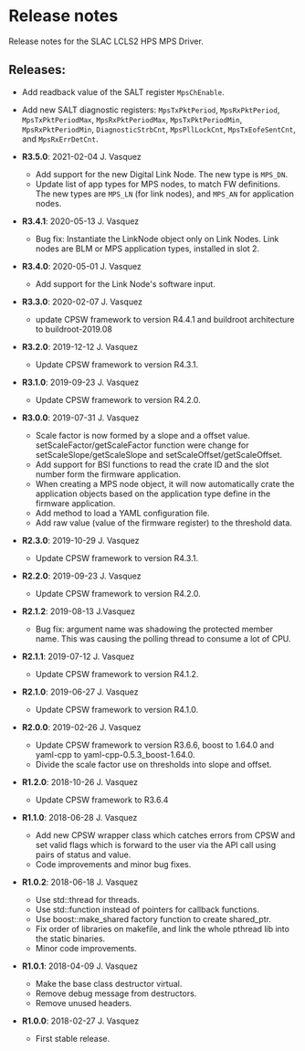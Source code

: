 # Release notes

Release notes for the SLAC LCLS2 HPS MPS Driver.

## Releases:

  * Add readback value of the SALT register `MpsChEnable`.
  * Add new SALT diagnostic registers: `MpsTxPktPeriod`, `MpsRxPktPeriod`, `MpsTxPktPeriodMax`,
    `MpsRxPktPeriodMax`, `MpsTxPktPeriodMin`, `MpsRxPktPeriodMin`, `DiagnosticStrbCnt`,
    `MpsPllLockCnt`, `MpsTxEofeSentCnt`, and `MpsRxErrDetCnt`.

* __R3.5.0__: 2021-02-04 J. Vasquez
  * Add support for the new Digital Link Node. The new type is `MPS_DN`.
  * Update list of app types for MPS nodes, to match FW definitions.
    The new types are `MPS_LN` (for link nodes), and `MPS_AN` for application nodes.

* __R3.4.1__: 2020-05-13 J. Vasquez
  * Bug fix: Instantiate the LinkNode object only on Link Nodes.
    Link nodes are BLM or MPS application types, installed in slot 2.

* __R3.4.0__: 2020-05-01 J. Vasquez
  * Add support for the Link Node's software input.

* __R3.3.0__: 2020-02-07 J. Vasquez
  * update CPSW framework to version R4.4.1 and buildroot architecture to buildroot-2019.08

* __R3.2.0__: 2019-12-12 J. Vasquez
  * Update CPSW framework to version R4.3.1.

* __R3.1.0__: 2019-09-23 J. Vasquez
  * Update CPSW framework to version R4.2.0.

* __R3.0.0__: 2019-07-31 J. Vasquez
  * Scale factor is now formed by a slope and a offset value. setScaleFactor/getScaleFactor
    function were change for setScaleSlope/getScaleSlope and setScaleOffset/getScaleOffset.
  * Add support for BSI functions to read the crate ID and the slot number form the firmware
    application.
  * When creating a MPS node object, it will now automatically crate the application objects
    based on the application type define in the firmware application.
  * Add method to load a YAML configuration file.
  * Add raw value (value of the firmware register) to the threshold data.

* __R2.3.0__: 2019-10-29 J. Vasquez
  * Update CPSW framework to version R4.3.1.

* __R2.2.0__: 2019-09-23 J. Vasquez
  * Update CPSW framework to version R4.2.0.

* __R2.1.2__: 2019-08-13 J.Vasquez
  * Bug fix: argument name was shadowing the protected member name. This was causing the polling thread
    to consume a lot of CPU.

* __R2.1.1__: 2019-07-12 J. Vasquez
  * Update CPSW framework to version R4.1.2.

* __R2.1.0__: 2019-06-27 J. Vasquez
  * Update CPSW framework to version R4.1.0.

* __R2.0.0__: 2019-02-26 J. Vasquez
  * Update CPSW framework to version R3.6.6, boost to 1.64.0 and yaml-cpp to yaml-cpp-0.5.3_boost-1.64.0.
  * Divide the scale factor use on thresholds into slope and offset.

* __R1.2.0__: 2018-10-26 J. Vasquez
  * Update CPSW framework to R3.6.4

* __R1.1.0__: 2018-06-28 J. Vasquez
  * Add new CPSW wrapper class which catches errors from CPSW and set valid flags which is
    forward to the user via the API call using pairs of status and value.
  * Code improvements and minor bug fixes.

* __R1.0.2__: 2018-06-18 J. Vasquez
  * Use std::thread for threads.
  * Use std::function instead of pointers for callback functions.
  * Use boost::make_shared factory function to create shared_ptr.
  * Fix order of libraries on makefile, and link the whole pthread lib into the static binaries.
  * Minor code improvements.

* __R1.0.1__: 2018-04-09 J. Vasquez
  * Make the base class destructor virtual.
  * Remove debug message from destructors.
  * Remove unused headers.

* __R1.0.0__: 2018-02-27 J. Vasquez
  * First stable release.
